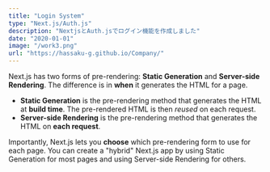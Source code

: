 ```yaml
---
title: "Login System"
type: "Next.js/Auth.js"
description: "NextjsとAuth.jsでログイン機能を作成しました"
date: "2020-01-01"
image: "/work3.png"
url: "https://hassaku-g.github.io/Company/"
---
```


Next.js has two forms of pre-rendering: **Static Generation** and **Server-side Rendering**. The difference is in **when** it generates the HTML for a page.

- **Static Generation** is the pre-rendering method that generates the HTML at **build time**. The pre-rendered HTML is then _reused_ on each request.
- **Server-side Rendering** is the pre-rendering method that generates the HTML on **each request**.

Importantly, Next.js lets you **choose** which pre-rendering form to use for each page. You can create a "hybrid" Next.js app by using Static Generation for most pages and using Server-side Rendering for others.
